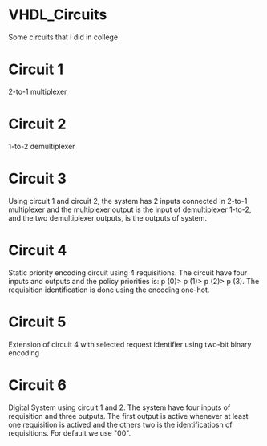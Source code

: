 # VHDL_Circuits
Some circuits that i did in college


# Circuit 1
2-to-1 multiplexer

# Circuit 2
1-to-2 demultiplexer

# Circuit 3
Using circuit 1 and circuit 2, the system has 2 inputs connected in 2-to-1 multiplexer and the multiplexer output is the input of demultiplexer 1-to-2, and the two demultiplexer outputs, is the outputs of system. 

# Circuit 4
Static priority encoding circuit using 4 requisitions. The circuit have four inputs and outputs and the policy priorities is: p (0)> p (1)> p (2)> p (3). The requisition identification is done using the encoding one-hot.

# Circuit 5
Extension of circuit 4 with selected request identifier using two-bit binary encoding

# Circuit 6
Digital System using circuit 1 and 2. The system have four inputs of requisition and three outputs. The first output is active whenever at least one requisition is actived and the others two is the identificatiosn of requisitions. For default we use "00".
 
